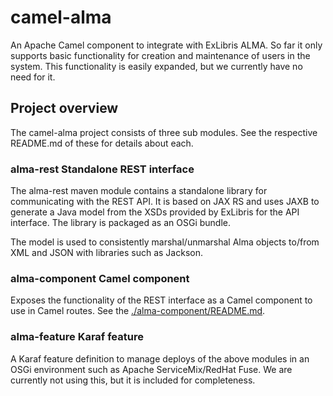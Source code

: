 # camel-alma

An Apache Camel component to integrate with ExLibris ALMA. So far it only
supports basic functionality for creation and maintenance of users in the
system. This functionality is easily expanded, but we currently have no need
for it.

## Project overview

The camel-alma project consists of three sub modules. See the respective
README.md of these for details about each.

### alma-rest Standalone REST interface

The alma-rest maven module contains a standalone library for communicating 
with the REST API. It is based on JAX RS and uses JAXB to generate a Java
model from the XSDs provided by ExLibris for the API interface. The library
is packaged as an OSGi bundle.

The model is used to consistently marshal/unmarshal Alma objects to/from
XML and JSON with libraries such as Jackson.

### alma-component Camel component

Exposes the functionality of the REST interface as a Camel component to 
use in Camel routes. See the [./alma-component/README.md](README.md).

### alma-feature Karaf feature

A Karaf feature definition to manage deploys of the above modules in an OSGi
environment such as Apache ServiceMix/RedHat Fuse. We are currently not using
this, but it is included for completeness.
